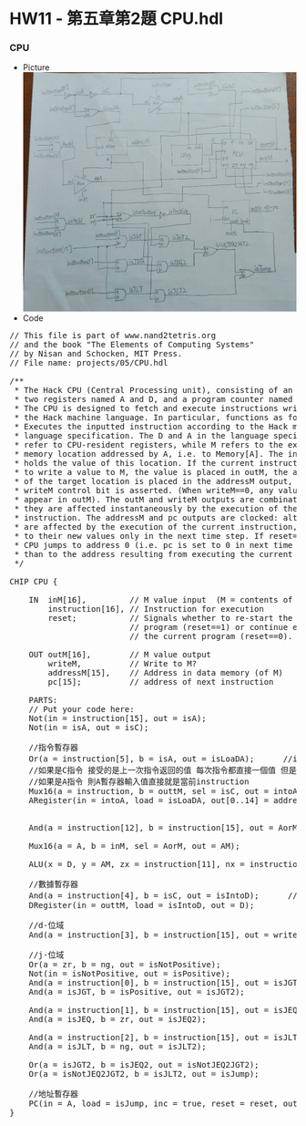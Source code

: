 # HW11 - 第五章第2題 CPU.hdl
### CPU
* Picture   
![cpu](cpu.jpg)   
* Code   
<pre>
// This file is part of www.nand2tetris.org
// and the book "The Elements of Computing Systems"
// by Nisan and Schocken, MIT Press.
// File name: projects/05/CPU.hdl

/**
 * The Hack CPU (Central Processing unit), consisting of an ALU,
 * two registers named A and D, and a program counter named PC.
 * The CPU is designed to fetch and execute instructions written in 
 * the Hack machine language. In particular, functions as follows:
 * Executes the inputted instruction according to the Hack machine 
 * language specification. The D and A in the language specification
 * refer to CPU-resident registers, while M refers to the external
 * memory location addressed by A, i.e. to Memory[A]. The inM input 
 * holds the value of this location. If the current instruction needs 
 * to write a value to M, the value is placed in outM, the address 
 * of the target location is placed in the addressM output, and the 
 * writeM control bit is asserted. (When writeM==0, any value may 
 * appear in outM). The outM and writeM outputs are combinational: 
 * they are affected instantaneously by the execution of the current 
 * instruction. The addressM and pc outputs are clocked: although they 
 * are affected by the execution of the current instruction, they commit 
 * to their new values only in the next time step. If reset==1 then the 
 * CPU jumps to address 0 (i.e. pc is set to 0 in next time step) rather 
 * than to the address resulting from executing the current instruction. 
 */

CHIP CPU {

    IN  inM[16],         // M value input  (M = contents of RAM[A])
        instruction[16], // Instruction for execution
        reset;           // Signals whether to re-start the current
                         // program (reset==1) or continue executing
                         // the current program (reset==0).

    OUT outM[16],        // M value output
        writeM,          // Write to M? 
        addressM[15],    // Address in data memory (of M)
        pc[15];          // address of next instruction

    PARTS:
    // Put your code here:
    Not(in = instruction[15], out = isA);
    Not(in = isA, out = isC);

    //指令暫存器
    Or(a = instruction[5], b = isA, out = isLoaDA);      //instruction[5]決定是否寫入A暫存器
    //如果是C指令 接受的是上一次指令返回的值 每次指令都直接一個值 但是想要進行兩個數據的相加 能需要拿到上一個指令 用上一個指令和當前指令相加
    //如果是A指令 則A暫存器輸入值直接就是當前instruction
    Mux16(a = instruction, b = outtM, sel = isC, out = intoA);
    ARegister(in = intoA, load = isLoaDA, out[0..14] = addressM, out = A);


    And(a = instruction[12], b = instruction[15], out = AorM);

    Mux16(a = A, b = inM, sel = AorM, out = AM);

    ALU(x = D, y = AM, zx = instruction[11], nx = instruction[10], zy = instruction[9], ny = instruction[8], f = instruction[7], no = instruction[6], out = outtM, out = outM, zr = zr, ng = ng);

    //數據暫存器
    And(a = instruction[4], b = isC, out = isIntoD);      //instruction[4]決定是否寫入D暫存器
    DRegister(in = outtM, load = isIntoD, out = D);

    //d-位域
    And(a = instruction[3], b = instruction[15], out = writeM);

    //j-位域
    Or(a = zr, b = ng, out = isNotPositive);
    Not(in = isNotPositive, out = isPositive);
    And(a = instruction[0], b = instruction[15], out = isJGT);    //out > 0
    And(a = isJGT, b = isPositive, out = isJGT2);

    And(a = instruction[1], b = instruction[15], out = isJEQ);    //out = 0
    And(a = isJEQ, b = zr, out = isJEQ2);
        
    And(a = instruction[2], b = instruction[15], out = isJLT);    //out < 0
    And(a = isJLT, b = ng, out = isJLT2);
        
    Or(a = isJGT2, b = isJEQ2, out = isNotJEQ2JGT2);        
    Or(a = isNotJEQ2JGT2, b = isJLT2, out = isJump);

    //地址暫存器
    PC(in = A, load = isJump, inc = true, reset = reset, out[0..14] = pc);
}
</pre>